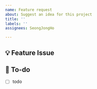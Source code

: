 ```yaml
---
name: Feature request
about: Suggest an idea for this project
title: ''
labels: ''
assignees: SeongJongHo

---
```


## 💡 Feature Issue
<!-- 관련 이슈에 대해 설명해주세요. -->

## 🌿  To-do
<!-- 해야 할 일들을 적어주세요. -->
- [ ] todo

